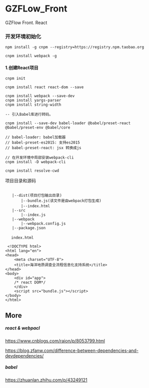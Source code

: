 # GZFLow_Front
GZFlow Front.    React



### 开发环境初始化

```
npm install -g cnpm --registry=https://registry.npm.taobao.org

cnpm install webpack -g
```

#### 1.创建React项目
```
cnpm init

cnpm install react react-dom --save

cnpm install webpack --save-dev
cnpm install yargs-parser
cnpm install string-width

-- 引入Babel库进行转码。

cnpm install --save-dev babel-loader @babel/preset-react @babel/preset-env @babel/core

// babel-loader: babel加载器
// babel-preset-es2015: 支持es2015
// babel-preset-react: jsx 转换成js

// 在开发环境中局部安装webpack-cli
cnpm install -D webpack-cli

cnpm install resolve-cwd

```

项目目录和源码
```

   |--dist(项目打包输出目录)
       |--bundle.js(该文件是由webpack打包生成)
       |--index.html　　
   |--src
       |--index.js
   |--webpack
       |--webpack.config.js
   |--package.json

 　index.html
```
```
 <!DOCTYPE html>
<html lang="en">
<head>
    <meta charset="UTF-8">
    <title>海洋地质调查全流程信息化支持系统</title>
</head>
<body>
    <div id="app">
    /* react DOM*/
    </div>
    <script src="bundle.js"></script>
</body>
</html>  
```


## More

##### react & webpacl
https://www.cnblogs.com/raion/p/8053799.html

https://blog.zfanw.com/difference-between-dependencies-and-devdependencies/

##### babel
https://zhuanlan.zhihu.com/p/43249121
